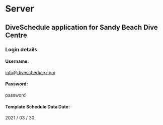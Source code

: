 # Server

## DiveSchedule application for Sandy Beach Dive Centre

### Login details

#### Username:

info@diveschedule.com

#### Password:

password

#### Template Schedule Data Date:

2021 / 03 / 30
